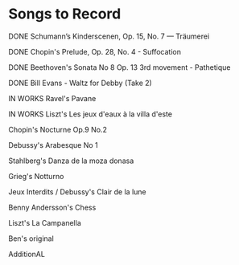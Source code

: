 # Songs to Record

DONE Schumann’s Kinderscenen, Op. 15, No. 7 — Träumerei

DONE Chopin's Prelude, Op. 28, No. 4 - Suffocation

DONE Beethoven's Sonata No 8 Op. 13 3rd movement - Pathetique

DONE Bill Evans - Waltz for Debby (Take 2)

IN WORKS Ravel's Pavane

IN WORKS Liszt's Les jeux d'eaux à la villa d'este

Chopin's Nocturne Op.9 No.2

Debussy's Arabesque No 1

Stahlberg's Danza de la moza donasa

Grieg's Notturno

Jeux Interdits / Debussy's Clair de la lune

Benny Andersson's Chess

Liszt's La Campanella

Ben's original

AdditionAL

